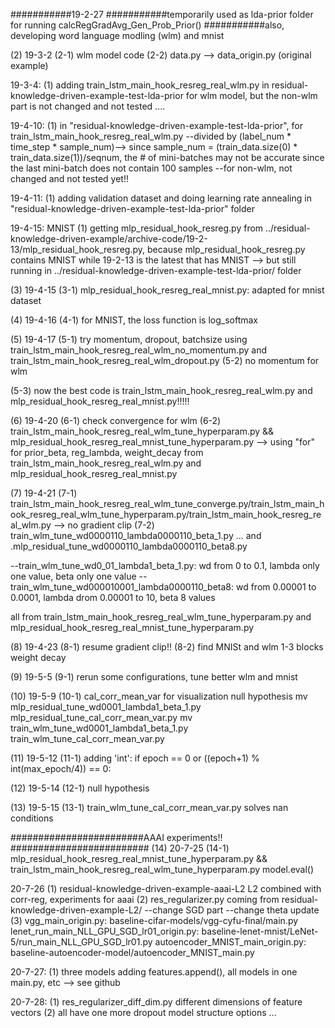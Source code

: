 ###########19-2-27
###########temporarily used as lda-prior folder for running calcRegGradAvg_Gen_Prob_Prior()
###########also, developing word language modling (wlm) and mnist

(2) 19-3-2
(2-1) wlm model code
(2-2) data.py --> data_origin.py (original example)


19-3-4:
(1) adding train_lstm_main_hook_resreg_real_wlm.py  in residual-knowledge-driven-example-test-lda-prior for wlm model, but the non-wlm part is not changed and not tested ....

19-4-10:
(1) in "residual-knowledge-driven-example-test-lda-prior", for train_lstm_main_hook_resreg_real_wlm.py
--divided by (label_num * time_step * sample_num)--> since sample_num = (train_data.size(0) * train_data.size(1))/seqnum, the # of mini-batches may not be accurate since the last mini-batch does not contain 100 samples 
--for non-wlm, not changed and not tested yet!!

19-4-11:
(1) adding validation dataset and doing learning rate annealing in "residual-knowledge-driven-example-test-lda-prior" folder

19-4-15:
MNIST
(1) getting mlp_residual_hook_resreg.py from ../residual-knowledge-driven-example/archive-code/19-2-13/mlp_residual_hook_resreg.py, because mlp_residual_hook_resreg.py contains MNIST while 19-2-13 is the latest that has MNIST --> but still running in ../residual-knowledge-driven-example-test-lda-prior/ folder

(3) 19-4-15
(3-1) mlp_residual_hook_resreg_real_mnist.py: adapted for mnist dataset

(4) 19-4-16
(4-1) for MNIST, the loss function is log_softmax

(5) 19-4-17
(5-1) try momentum, dropout, batchsize using train_lstm_main_hook_resreg_real_wlm_no_momentum.py and train_lstm_main_hook_resreg_real_wlm_dropout.py
(5-2) no momentum for wlm

(5-3) now the best code is train_lstm_main_hook_resreg_real_wlm.py and mlp_residual_hook_resreg_real_mnist.py!!!!!

(6) 19-4-20
(6-1) check convergence for wlm
(6-2) train_lstm_main_hook_resreg_real_wlm_tune_hyperparam.py && mlp_residual_hook_resreg_real_mnist_tune_hyperparam.py
      --> using "for" for prior_beta, reg_lambda, weight_decay
from train_lstm_main_hook_resreg_real_wlm.py and mlp_residual_hook_resreg_real_mnist.py

(7) 19-4-21
(7-1) train_lstm_main_hook_resreg_real_wlm_tune_converge.py/train_lstm_main_hook_resreg_real_wlm_tune_hyperparam.py/train_lstm_main_hook_resreg_real_wlm.py --> no gradient clip
(7-2) train_wlm_tune_wd0000110_lambda0000110_beta_1.py ... and .mlp_residual_tune_wd0000110_lambda0000110_beta8.py

--train_wlm_tune_wd0_01_lambda1_beta_1.py: wd from 0 to 0.1, lambda only one value, beta only one value
--train_wlm_tune_wd000010001_lambda0000110_beta8: wd from 0.00001 to 0.0001, lambda drom 0.00001 to 10, beta 8 values

all from train_lstm_main_hook_resreg_real_wlm_tune_hyperparam.py  and mlp_residual_hook_resreg_real_mnist_tune_hyperparam.py 

(8) 19-4-23
(8-1) resume gradient clip!!
(8-2) find  MNISt and wlm 1-3 blocks weight decay

(9) 19-5-5
(9-1) rerun some configurations, tune better wlm and mnist

(10) 19-5-9
(10-1) cal_corr_mean_var for visualization null hypothesis
mv mlp_residual_tune_wd0001_lambda1_beta_1.py mlp_residual_tune_cal_corr_mean_var.py
mv train_wlm_tune_wd0001_lambda1_beta_1.py train_wlm_tune_cal_corr_mean_var.py 

(11) 19-5-12
(11-1) adding 'int': if epoch == 0 or ((epoch+1) % int(max_epoch/4)) == 0:

(12) 19-5-14
(12-1) null hypothesis

(13) 19-5-15
(13-1) train_wlm_tune_cal_corr_mean_var.py solves nan conditions


########################AAAI experiments!! #########################
(14) 20-7-25
(14-1) mlp_residual_hook_resreg_real_mnist_tune_hyperparam.py && train_lstm_main_hook_resreg_real_wlm_tune_hyperparam.py
model.eval()

20-7-26
(1) residual-knowledge-driven-example-aaai-L2
L2 combined with corr-reg, experiments for aaai
(2) res_regularizer.py
coming from residual-knowledge-driven-example-L2/
--change SGD part
--change theta update 
(3) 
vgg_main_origin.py: baseline-cifar-models/vgg-cyfu-final/main.py
lenet_run_main_NLL_GPU_SGD_lr01_origin.py: baseline-lenet-mnist/LeNet-5/run_main_NLL_GPU_SGD_lr01.py
autoencoder_MNIST_main_origin.py: baseline-autoencoder-model/autoencoder_MNIST_main.py

20-7-27:
(1) three models adding features.append(), all models in one main.py, etc --> see github

20-7-28:
(1) res_regularizer_diff_dim.py
different dimensions of feature vectors
(2) all have one more dropout model structure options ...
